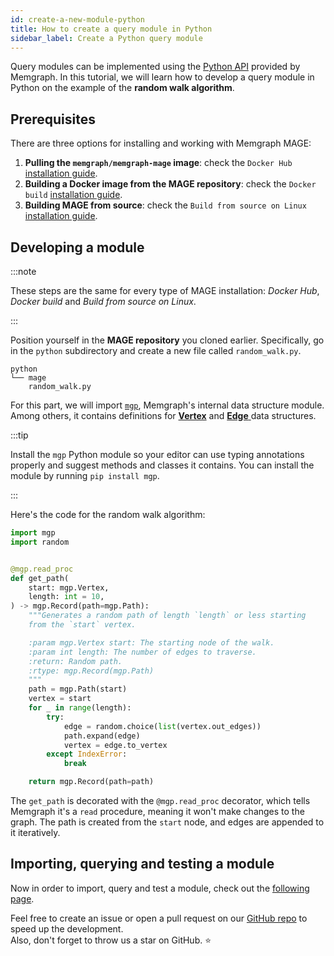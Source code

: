 ```yaml
---
id: create-a-new-module-python
title: How to create a query module in Python
sidebar_label: Create a Python query module
---
```


Query modules can be implemented using the [Python
API](/memgraph/reference-guide/query-modules/api/python-api) provided by
Memgraph. In this tutorial, we will learn how to develop a query module in
Python on the example of the **random walk algorithm**.

## Prerequisites

There are three options for installing and working with Memgraph MAGE:

1.  **Pulling the `memgraph/memgraph-mage` image**: check the `Docker Hub` 
    [installation guide](/installation/docker-hub.md).
2.  **Building a Docker image from the MAGE repository**: check the `Docker
    build` [installation guide](/installation/docker-build.md).
3.  **Building MAGE from source**: check the `Build from source on Linux` 
    [installation guide](/installation/source.md).

## Developing a module

:::note

These steps are the same for every type of MAGE installation: _Docker Hub_,
_Docker build_ and _Build from source on Linux_.

:::

Position yourself in the **MAGE repository** you cloned earlier. Specifically,
go in the `python` subdirectory and create a new file called `random_walk.py`.

```plaintext
python
└── mage
    random_walk.py

```

For this part, we will import [`mgp`](https://github.com/memgraph/mgp),
Memgraph's internal data structure module. Among others, it contains definitions
for [**Vertex**](https://github.com/memgraph/mgp/blob/main/mgp.py#L260) and
[**Edge** ](https://github.com/memgraph/mgp/blob/main/mgp.py#L182)data
structures.

:::tip

Install the `mgp` Python module so your editor can use typing annotations
properly and suggest methods and classes it contains. You can install the module
by running `pip install mgp`.

:::

Here's the code for the random walk algorithm:

```python
import mgp
import random


@mgp.read_proc
def get_path(
    start: mgp.Vertex,
    length: int = 10,
) -> mgp.Record(path=mgp.Path):
    """Generates a random path of length `length` or less starting
    from the `start` vertex.

    :param mgp.Vertex start: The starting node of the walk.
    :param int length: The number of edges to traverse.
    :return: Random path.
    :rtype: mgp.Record(mgp.Path)
    """
    path = mgp.Path(start)
    vertex = start
    for _ in range(length):
        try:
            edge = random.choice(list(vertex.out_edges))
            path.expand(edge)
            vertex = edge.to_vertex
        except IndexError:
            break

    return mgp.Record(path=path)
```

The `get_path` is decorated with the `@mgp.read_proc` decorator, which tells
Memgraph it's a `read` procedure, meaning it won't make changes to the graph.
The path is created from the `start` node, and edges are appended to it
iteratively.

## Importing, querying and testing a module

Now in order to import, query and test a module, check out the [following
page](/mage/how-to-guides/run-a-query-module).

Feel free to create an issue or open a pull request on our [GitHub
repo](https://github.com/memgraph/mage) to speed up the development.<br/>
Also, don't forget to throw us a star on GitHub. :star:
